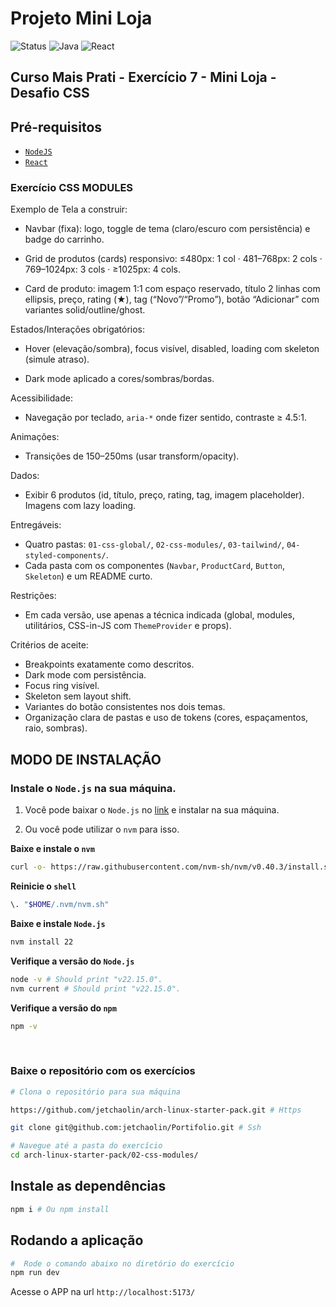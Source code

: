# Projeto Mini Loja

<div align="left">
  <img src="https://img.shields.io/badge/Status-Em_Desenvolvimento-orange" alt="Status">
  <img src="https://img.shields.io/badge/NodeJS-v20.19.4-yellow" alt="Java">
  <img src="https://img.shields.io/badge/React-v19.1.1-blue" alt="React">
</div>

## **Curso Mais Prati - Exercício 7 - Mini Loja - Desafio CSS**

## **Pré-requisitos**

- [`NodeJS`](#modo-de-instalação)
- [`React`](#instale-as-dependências)

### Exercício CSS MODULES

Exemplo de Tela a construir:

- Navbar (fixa): logo, toggle de tema (claro/escuro com persistência) e badge do carrinho.

- Grid de produtos (cards) responsivo: ≤480px: 1 col · 481–768px: 2 cols · 769–1024px: 3 cols · ≥1025px: 4 cols.

- Card de produto: imagem 1:1 com espaço reservado, título 2 linhas com ellipsis, preço, rating (★), tag (“Novo”/“Promo”), botão “Adicionar” com variantes solid/outline/ghost.

Estados/Interações obrigatórios:

- Hover (elevação/sombra), focus visível, disabled, loading com skeleton (simule atraso).

- Dark mode aplicado a cores/sombras/bordas.

Acessibilidade:

- Navegação por teclado, `aria-*` onde fizer sentido, contraste ≥ 4.5:1.

Animações:

- Transições de 150–250ms (usar transform/opacity).

Dados:

- Exibir 6 produtos (id, título, preço, rating, tag, imagem placeholder). Imagens com lazy loading.

Entregáveis:

- Quatro pastas: `01-css-global/`, `02-css-modules/`, `03-tailwind/`, `04-styled-components/`.
- Cada pasta com os componentes (`Navbar`, `ProductCard`, `Button`, `Skeleton`) e um README curto.

Restrições:

- Em cada versão, use apenas a técnica indicada (global, modules, utilitários, CSS-in-JS com `ThemeProvider` e props).

Critérios de aceite:

- Breakpoints exatamente como descritos.
- Dark mode com persistência.
- Focus ring visível.
- Skeleton sem layout shift.
- Variantes do botão consistentes nos dois temas.
- Organização clara de pastas e uso de tokens (cores, espaçamentos, raio, sombras).

## **MODO DE INSTALAÇÃO**

### Instale o `Node.js` na sua máquina.

 1. Você pode baixar o `Node.js` no [link](https://nodejs.org/en/download/) e instalar na sua máquina.

 2. Ou você pode utilizar o `nvm` para isso.

**Baixe e instale o `nvm`**

```sh
curl -o- https://raw.githubusercontent.com/nvm-sh/nvm/v0.40.3/install.sh | bash
```

**Reinicie o `shell`**

```sh
\. "$HOME/.nvm/nvm.sh"
```

**Baixe e instale `Node.js`**

```sh
nvm install 22
```

**Verifique a versão do `Node.js`**

```sh
node -v # Should print "v22.15.0".
nvm current # Should print "v22.15.0".
```

**Verifique a versão do `npm`**

```sh
npm -v
```

<br />

### **Baixe o repositório com os exercícios**

```sh
# Clona o repositório para sua máquina

https://github.com/jetchaolin/arch-linux-starter-pack.git # Https

git clone git@github.com:jetchaolin/Portifolio.git # Ssh

# Navegue até a pasta do exercício
cd arch-linux-starter-pack/02-css-modules/
```

## **Instale as dependências**

```sh
npm i # Ou npm install
```

## Rodando a aplicação


```sh
#  Rode o comando abaixo no diretório do exercício
npm run dev
```
Acesse o APP na url `http://localhost:5173/`
